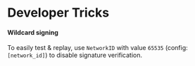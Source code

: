 # Developer Tricks

#### Wildcard signing

To easily test & replay, use `NetworkID` with value `65535` (config: `[network_id]`) to disable signature verification.
